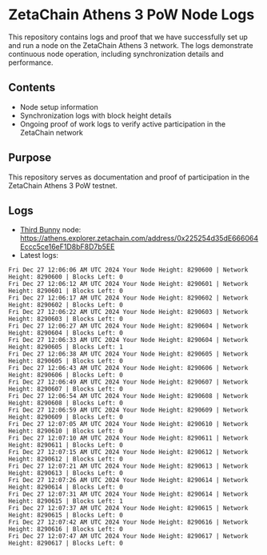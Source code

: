 # ZetaChain Athens 3 PoW Node Logs
This repository contains logs and proof that we have successfully set up and run a node on the ZetaChain Athens 3 network. The logs demonstrate continuous node operation, including synchronization details and performance.

## Contents
- Node setup information
- Synchronization logs with block height details
- Ongoing proof of work logs to verify active participation in the ZetaChain network

## Purpose
This repository serves as documentation and proof of participation in the ZetaChain Athens 3 PoW testnet.

## Logs

- [Third Bunny](https://thirdbunny.xyz/) node: https://athens.explorer.zetachain.com/address/0x225254d35dE666064Eccc5ce16eF1D8bF8D7b5EE
- Latest logs:
```
Fri Dec 27 12:06:06 AM UTC 2024 Your Node Height: 8290600 | Network Height: 8290600 | Blocks Left: 0
Fri Dec 27 12:06:12 AM UTC 2024 Your Node Height: 8290601 | Network Height: 8290601 | Blocks Left: 0
Fri Dec 27 12:06:17 AM UTC 2024 Your Node Height: 8290602 | Network Height: 8290602 | Blocks Left: 0
Fri Dec 27 12:06:22 AM UTC 2024 Your Node Height: 8290603 | Network Height: 8290603 | Blocks Left: 0
Fri Dec 27 12:06:27 AM UTC 2024 Your Node Height: 8290604 | Network Height: 8290604 | Blocks Left: 0
Fri Dec 27 12:06:33 AM UTC 2024 Your Node Height: 8290604 | Network Height: 8290605 | Blocks Left: 1
Fri Dec 27 12:06:38 AM UTC 2024 Your Node Height: 8290605 | Network Height: 8290605 | Blocks Left: 0
Fri Dec 27 12:06:43 AM UTC 2024 Your Node Height: 8290606 | Network Height: 8290606 | Blocks Left: 0
Fri Dec 27 12:06:49 AM UTC 2024 Your Node Height: 8290607 | Network Height: 8290607 | Blocks Left: 0
Fri Dec 27 12:06:54 AM UTC 2024 Your Node Height: 8290608 | Network Height: 8290608 | Blocks Left: 0
Fri Dec 27 12:06:59 AM UTC 2024 Your Node Height: 8290609 | Network Height: 8290609 | Blocks Left: 0
Fri Dec 27 12:07:05 AM UTC 2024 Your Node Height: 8290610 | Network Height: 8290610 | Blocks Left: 0
Fri Dec 27 12:07:10 AM UTC 2024 Your Node Height: 8290611 | Network Height: 8290611 | Blocks Left: 0
Fri Dec 27 12:07:15 AM UTC 2024 Your Node Height: 8290612 | Network Height: 8290612 | Blocks Left: 0
Fri Dec 27 12:07:21 AM UTC 2024 Your Node Height: 8290613 | Network Height: 8290613 | Blocks Left: 0
Fri Dec 27 12:07:26 AM UTC 2024 Your Node Height: 8290614 | Network Height: 8290614 | Blocks Left: 0
Fri Dec 27 12:07:31 AM UTC 2024 Your Node Height: 8290614 | Network Height: 8290615 | Blocks Left: 1
Fri Dec 27 12:07:37 AM UTC 2024 Your Node Height: 8290615 | Network Height: 8290615 | Blocks Left: 0
Fri Dec 27 12:07:42 AM UTC 2024 Your Node Height: 8290616 | Network Height: 8290616 | Blocks Left: 0
Fri Dec 27 12:07:47 AM UTC 2024 Your Node Height: 8290617 | Network Height: 8290617 | Blocks Left: 0
```
